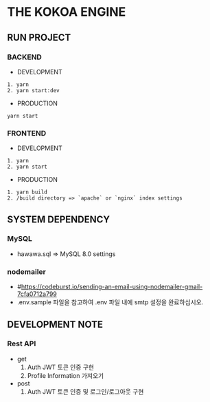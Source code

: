 # THE KOKOA ENGINE
## RUN PROJECT
### BACKEND
- DEVELOPMENT
```
1. yarn
2. yarn start:dev
```
- PRODUCTION
```
yarn start
```
### FRONTEND
- DEVELOPMENT
```
1. yarn
2. yarn start
```
- PRODUCTION
```
1. yarn build
2. /build directory => `apache` or `nginx` index settings
```

## SYSTEM DEPENDENCY
### MySQL
* hawawa.sql => MySQL 8.0 settings
### nodemailer
* #https://codeburst.io/sending-an-email-using-nodemailer-gmail-7cfa0712a799
* .env.sample 파일을 참고하여 .env 파일 내에 smtp 설정을 완료하십시오.

## DEVELOPMENT NOTE
### Rest API
- get
  1. Auth JWT 토큰 인증 구현
  2. Profile Information 가져오기
- post
  1. Auth JWT 토큰 인증 및 로그인/로그아웃 구현